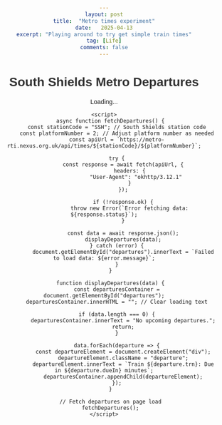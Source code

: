 ```yaml
---
layout: post
title:  "Metro times experiment"
date:   2025-04-13
excerpt: "Playing around to try get simple train times"
tag: [Life]
comments: false
---
```


<!DOCTYPE html>
<html lang="en">
<head>
    <meta charset="UTF-8">
    <meta name="viewport" content="width=device-width, initial-scale=1.0">
    <title>South Shields Metro Departures</title>
    <style>
        body {
            font-family: Arial, sans-serif;
            text-align: center;
            margin: 20px;
        }
        h1 {
            color: #333;
        }
        .departures {
            margin-top: 20px;
        }
        .departure {
            margin-bottom: 10px;
        }
    </style>
</head>
<body>
    <h1>South Shields Metro Departures</h1>
    <div id="departures" class="departures">Loading...</div>

    <script>
        async function fetchDepartures() {
            const stationCode = "SSH"; // South Shields station code
            const platformNumber = 2; // Adjust platform number as needed
            const apiUrl = `https://metro-rti.nexus.org.uk/api/times/${stationCode}/${platformNumber}`;
            
            try {
                const response = await fetch(apiUrl, {
                    headers: {
                        "User-Agent": "okhttp/3.12.1"
                    }
                });

                if (!response.ok) {
                    throw new Error(`Error fetching data: ${response.status}`);
                }

                const data = await response.json();
                displayDepartures(data);
            } catch (error) {
                document.getElementById("departures").innerText = `Failed to load data: ${error.message}`;
            }
        }

        function displayDepartures(data) {
            const departuresContainer = document.getElementById("departures");
            departuresContainer.innerHTML = ""; // Clear loading text

            if (data.length === 0) {
                departuresContainer.innerText = "No upcoming departures.";
                return;
            }

            data.forEach(departure => {
                const departureElement = document.createElement("div");
                departureElement.className = "departure";
                departureElement.innerText = `Train ${departure.trn}: Due in ${departure.dueIn} minutes`;
                departuresContainer.appendChild(departureElement);
            });
        }

        // Fetch departures on page load
        fetchDepartures();
    </script>
</body>
</html>
